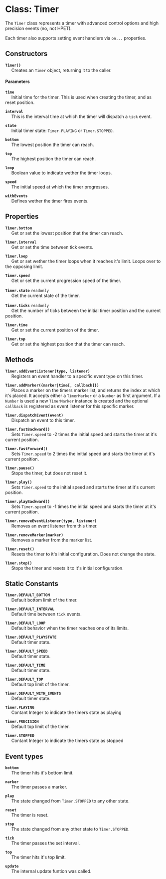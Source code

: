 # Class: Timer
The `Timer` class represents a timer with advanced control options and high precision events (no, not HPET).

Each timer also supports setting event handlers via `on...` properties.

## Constructors
**`Timer()`**  
&nbsp;&nbsp;&nbsp;&nbsp;
Creates an `Timer` object, returning it to the caller.

#### Parameters
**`time`**  
&nbsp;&nbsp;&nbsp;&nbsp;
Initial time for the timer. This is used when creating the timer, and as reset position.

**`interval`**  
&nbsp;&nbsp;&nbsp;&nbsp;
This is the interval time at which the timer will dispatch a `tick` event.

**`state`**  
&nbsp;&nbsp;&nbsp;&nbsp;
Initial timer state: `Timer.PLAYING` or `Timer.STOPPED`.

**`bottom`**  
&nbsp;&nbsp;&nbsp;&nbsp;
The lowest position the timer can reach.

**`top`**  
&nbsp;&nbsp;&nbsp;&nbsp;
The highest position the timer can reach.

**`loop`**  
&nbsp;&nbsp;&nbsp;&nbsp;
Boolean value to indicate wether the timer loops.

**`speed`**  
&nbsp;&nbsp;&nbsp;&nbsp;
The initial speed at which the timer progresses.

**`withEvents`**  
&nbsp;&nbsp;&nbsp;&nbsp;
Defines wether the timer fires events.

## Properties
**`Timer.bottom`**  
&nbsp;&nbsp;&nbsp;&nbsp;
Get or set the lowest position that the timer can reach.

**`Timer.interval`**  
&nbsp;&nbsp;&nbsp;&nbsp;
Get or set the time between tick events.

**`Timer.loop`**  
&nbsp;&nbsp;&nbsp;&nbsp;
Get or set wether the timer loops when it reaches it's limit. Loops over to the opposing limit.

**`Timer.speed`**  
&nbsp;&nbsp;&nbsp;&nbsp;
Get or set the current progression speed of the timer.

**`Timer.state`** `readonly`  
&nbsp;&nbsp;&nbsp;&nbsp;
Get the current state of the timer.

**`Timer.ticks`** ``readonly``  
&nbsp;&nbsp;&nbsp;&nbsp;
Get the number of ticks between the initial timer position and the current position.

**`Timer.time`**  
&nbsp;&nbsp;&nbsp;&nbsp;
Get or set the current position of the timer.

**`Timer.top`**  
&nbsp;&nbsp;&nbsp;&nbsp;
Get or set the highest position that the timer can reach.

## Methods
**`Timer.addEventListener(type, listener)`**  
&nbsp;&nbsp;&nbsp;&nbsp;
Registers an event handler to a specific event type on this timer.

**`Timer.addMarker({marker|time[, callback]})`**  
&nbsp;&nbsp;&nbsp;&nbsp;
Places a marker on the timers marker list, and returns the index at which it's placed. It accepts either a `TimerMarker` or a `Number` as first argument. If a `Number` is used a new `TimerMarker` instance is created and the optional `callback` is registered as event listener for this specific marker.

**`Timer.dispatchEvent(event)`**  
&nbsp;&nbsp;&nbsp;&nbsp;
Dispatch an event to this timer.

**`Timer.fastBackward()`**  
&nbsp;&nbsp;&nbsp;&nbsp;
Sets `Timer.speed` to -2 times the initial speed and starts the timer at it's current position.

**`Timer.fastForward()`**  
&nbsp;&nbsp;&nbsp;&nbsp;
Sets `Timer.speed` to 2 times the initial speed and starts the timer at it's current position.

**`Timer.pause()`**  
&nbsp;&nbsp;&nbsp;&nbsp;
Stops the timer, but does not reset it.

**`Timer.play()`**  
&nbsp;&nbsp;&nbsp;&nbsp;
Sets `Timer.speed` to the initial speed and starts the timer at it's current position.

**`Timer.playBackward()`**  
&nbsp;&nbsp;&nbsp;&nbsp;
Sets `Timer.speed` to -1 times the initial speed and starts the timer at it's current position.

**`Timer.removeEventListener(type, listener)`**  
&nbsp;&nbsp;&nbsp;&nbsp;
Removes an event listener from this timer.

**`Timer.removeMarker(marker)`**  
&nbsp;&nbsp;&nbsp;&nbsp;
Removes a marker from the marker list.

**`Timer.reset()`**  
&nbsp;&nbsp;&nbsp;&nbsp;
Resets the timer to it's initial configuration. Does not change the state.

**`Timer.stop()`**  
&nbsp;&nbsp;&nbsp;&nbsp;
Stops the timer and resets it to it's initial configuration.

## Static Constants
**`Timer.DEFAULT_BOTTOM`**  
&nbsp;&nbsp;&nbsp;&nbsp;
Default bottom limit of the timer.

**`Timer.DEFAULT_INTERVAL`**  
&nbsp;&nbsp;&nbsp;&nbsp;
Default time between `tick` events.

**`Timer.DEFAULT_LOOP`**  
&nbsp;&nbsp;&nbsp;&nbsp;
Default behavior when the timer reaches one of its limits.

**`Timer.DEFAULT_PLAYSTATE`**  
&nbsp;&nbsp;&nbsp;&nbsp;
Default timer state.

**`Timer.DEFAULT_SPEED`**  
&nbsp;&nbsp;&nbsp;&nbsp;
Default timer state.

**`Timer.DEFAULT_TIME`**  
&nbsp;&nbsp;&nbsp;&nbsp;
Default timer state.

**`Timer.DEFAULT_TOP`**  
&nbsp;&nbsp;&nbsp;&nbsp;
Default top limit of the timer.

**`Timer.DEFAULT_WITH_EVENTS`**  
&nbsp;&nbsp;&nbsp;&nbsp;
Default timer state.

**`Timer.PLAYING`**  
&nbsp;&nbsp;&nbsp;&nbsp;
Contant Integer to indicate the timers state as playing

**`Timer.PRECISION`**  
&nbsp;&nbsp;&nbsp;&nbsp;
Default top limit of the timer.

**`Timer.STOPPED`**  
&nbsp;&nbsp;&nbsp;&nbsp;
Contant Integer to indicate the timers state as stopped

## Event types
**`bottom`**  
&nbsp;&nbsp;&nbsp;&nbsp;
The timer hits it's bottom limit.

**`narker`**  
&nbsp;&nbsp;&nbsp;&nbsp;
The timer passes a marker.

**`play`**  
&nbsp;&nbsp;&nbsp;&nbsp;
The state changed from `Timer.STOPPED` to any other state.

**`reset`**  
&nbsp;&nbsp;&nbsp;&nbsp;
The timer is reset.

**`stop`**  
&nbsp;&nbsp;&nbsp;&nbsp;
The state changed from any other state to `Timer.STOPPED`.

**`tick`**  
&nbsp;&nbsp;&nbsp;&nbsp;
The timer passes the set interval.

**`top`**  
&nbsp;&nbsp;&nbsp;&nbsp;
The timer hits it's top limit.

**`update`**  
&nbsp;&nbsp;&nbsp;&nbsp;
The internal update funtion was called.










